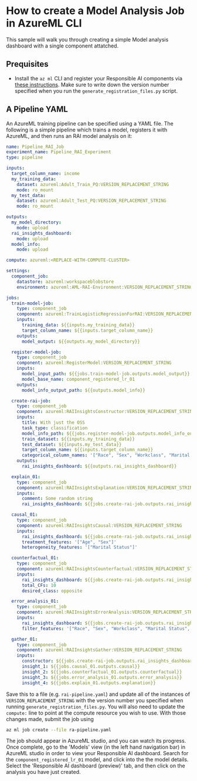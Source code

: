 # How to create a Model Analysis Job in AzureML CLI

This sample will walk you through creating a simple Model analysis dashboard with a single component attatched.

## Prequisites

- Install the ``` az ml ``` CLI and register your Responsible AI components via [these instructions](https://github.com/Azure/RAI-vNext-Preview/blob/main/docs/Setup.md). Make sure to write down the version number specified when you run the `generate_registration_files.py` script.

## A Pipeline YAML

An AzureML training pipeline can be specified using a YAML file.
The following is a simple pipeline which trains a model, registers it with AzureML, and then runs an RAI model analysis on it:

```yaml
name: Pipeline_RAI_Job
experiment_name: Pipeline_RAI_Experiment
type: pipeline

inputs:
  target_column_name: income
  my_training_data:
    dataset: azureml:Adult_Train_PQ:VERSION_REPLACEMENT_STRING
    mode: ro_mount
  my_test_data:
    dataset: azureml:Adult_Test_PQ:VERSION_REPLACEMENT_STRING
    mode: ro_mount

outputs:
  my_model_directory:
    mode: upload
  rai_insights_dashboard:
    mode: upload
  model_info:
    mode: upload

compute: azureml:<REPLACE-WITH-COMPUTE-CLUSTER>

settings:
  component_job:
    datastore: azureml:workspaceblobstore
    environment: azureml:AML-RAI-Environment:VERSION_REPLACEMENT_STRING

jobs:
  train-model-job:
    type: component_job
    component: azureml:TrainLogisticRegressionForRAI:VERSION_REPLACEMENT_STRING
    inputs:
      training_data: ${{inputs.my_training_data}}
      target_column_name: ${{inputs.target_column_name}}
    outputs:
      model_output: ${{outputs.my_model_directory}}

  register-model-job:
    type: component_job
    component: azureml:RegisterModel:VERSION_REPLACEMENT_STRING
    inputs:
      model_input_path: ${{jobs.train-model-job.outputs.model_output}}
      model_base_name: component_registered_lr_01
    outputs:
      model_info_output_path: ${{outputs.model_info}}

  create-rai-job:
    type: component_job
    component: azureml:RAIInsightsConstructor:VERSION_REPLACEMENT_STRING
    inputs:
      title: With just the OSS
      task_type: classification
      model_info_path: ${{jobs.register-model-job.outputs.model_info_output_path}}
      train_dataset: ${{inputs.my_training_data}}
      test_dataset: ${{inputs.my_test_data}}
      target_column_name: ${{inputs.target_column_name}}
      categorical_column_names: '["Race", "Sex", "Workclass", "Marital Status", "Country", "Occupation"]'
    outputs:
      rai_insights_dashboard: ${{outputs.rai_insights_dashboard}}

  explain_01:
    type: component_job
    component: azureml:RAIInsightsExplanation:VERSION_REPLACEMENT_STRING
    inputs:
      comment: Some random string
      rai_insights_dashboard: ${{jobs.create-rai-job.outputs.rai_insights_dashboard}}

  causal_01:
    type: component_job
    component: azureml:RAIInsightsCausal:VERSION_REPLACEMENT_STRING
    inputs:
      rai_insights_dashboard: ${{jobs.create-rai-job.outputs.rai_insights_dashboard}}
      treatment_features: '["Age", "Sex"]'
      heterogeneity_features: '["Marital Status"]'

  counterfactual_01:
    type: component_job
    component: azureml:RAIInsightsCounterfactual:VERSION_REPLACEMENT_STRING
    inputs:
      rai_insights_dashboard: ${{jobs.create-rai-job.outputs.rai_insights_dashboard}}
      total_CFs: 10
      desired_class: opposite

  error_analysis_01:
    type: component_job
    component: azureml:RAIInsightsErrorAnalysis:VERSION_REPLACEMENT_STRING
    inputs:
      rai_insights_dashboard: ${{jobs.create-rai-job.outputs.rai_insights_dashboard}}
      filter_features: '["Race", "Sex", "Workclass", "Marital Status", "Country", "Occupation"]'

  gather_01:
    type: component_job
    component: azureml:RAIInsightsGather:VERSION_REPLACEMENT_STRING
    inputs:
      constructor: ${{jobs.create-rai-job.outputs.rai_insights_dashboard}}
      insight_1: ${{jobs.causal_01.outputs.causal}}
      insight_2: ${{jobs.counterfactual_01.outputs.counterfactual}}
      insight_3: ${{jobs.error_analysis_01.outputs.error_analysis}}
      insight_4: ${{jobs.explain_01.outputs.explanation}}
```
Save this to a file (e.g. `rai-pipeline.yaml`) and update all of the instances of `VERSION_REPLACEMENT_STRING` with the version number you specified when running `generate_registration_files.py`.
You will also need to update the `compute:` line to point at the compute resource you wish to use. With those changes made, submit the job using
```bash
az ml job create --file ra-pipeline.yaml
```
The job should appear in AzureML studio, and you can watch its progress.
Once complete, go to the 'Models' view (in the left hand navigation bar) in AzureML studio in order to view your Responsible AI dashboard.
Search for the `component_registered_lr_01` model, and click into the the model details.
Select the 'Responsible AI dashboard (preview)' tab, and then click on the analysis you have just created.